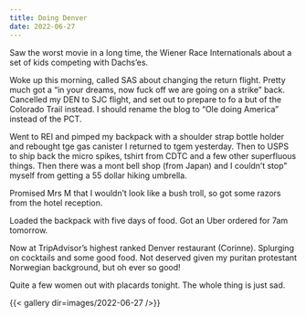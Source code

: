 ```yaml
---
title: Doing Denver
date: 2022-06-27
---
```


Saw the worst movie in a long time, the Wiener Race Internationals about a set of kids competing with Dachs’es.

Woke up this morning, called SAS about changing the return flight. Pretty much got a “in your dreams, now fuck off we are going on a strike” back. Cancelled my DEN to SJC flight, and set out to prepare to fo a but of the Colorado Trail instead. I should rename the blog to “Ole doing America” instead of the PCT. 

Went to REI and pimped my backpack with a shoulder strap bottle holder and rebought tge gas canister I returned to tgem yesterday. Then to USPS to ship back the micro spikes, tshirt from CDTC and a few other superfluous things. Then there was a mont bell shop (from Japan) and I couldn’t stop" myself from getting a 55 dollar hiking umbrella. 

Promised Mrs M that I wouldn’t look like a bush troll, so got some razors from the hotel reception.

Loaded the backpack with five days of food. Got an Uber ordered for 7am tomorrow.

Now at TripAdvisor’s highest ranked Denver restaurant (Corinne). Splurging on cocktails and some good food. Not deserved given my puritan protestant Norwegian background, but oh ever so good!

Quite a few women out with placards tonight. The whole thing is just sad. 


{{< gallery dir=images/2022-06-27 />}}